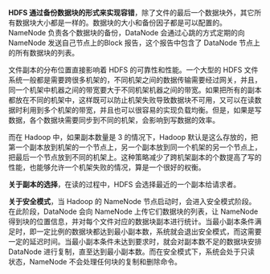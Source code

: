 **HDFS 通过备份数据块的形式来实现容错**，除了文件的最后一个数据块外，其它所有数据块大小都是一样的。数据块的大小和备份因子都是可以配置的。NameNode 负责各个数据块的备份，DataNode 会通过心跳的方式定期的向 NameNode 发送自己节点上的Block 报告，这个报告中包含了 DataNode 节点上的所有数据块的列表。

文件副本的分布位置直接影响着 HDFS 的可靠性和性能。一个大型的 HDFS 文件系统一般都是需要跨很多机架的，不同机架之间的数据传输需要经过网关，并且，同一个机架中机器之间的带宽要大于不同机架机器之间的带宽。如果把所有的副本都放在不同的机架中，这样既可以防止机架失败导致数据块不可用，又可以在读数据时利用到多个机架的带宽，并且也可以很容易的实现负载均衡。但是，如果是写数据，各个数据块需要同步到不同的机架，会影响到写数据的效率。

而在 Hadoop 中，如果副本数量是 3 的情况下，Hadoop 默认是这么存放的，把第一个副本放到机架的一个节点上，另一个副本放到同一个机架的另一个节点上，把最后一个节点放到不同的机架上。这种策略减少了跨机架副本的个数提高了写的性能，也能够允许一个机架失败的情况，算是一个很好的权衡。

**关于副本的选择**，在读的过程中，HDFS 会选择最近的一个副本给请求者。

**关于安全模式**，当 Hadoop 的 NameNode 节点启动时，会进入安全模式阶段。在此阶段，DataNode 会向 NameNode 上传它们数据块的列表，让 NameNode 得到块的位置信息，并对每个文件对应的数据块副本进行统计。当最小副本条件满足时，即一定比例的数据块都达到最小副本数，系统就会退出安全模式，而这需要一定的延迟时间。当最小副本条件未达到要求时，就会对副本数不足的数据块安排 DataNode 进行复制，直至达到最小副本数。而在安全模式下，系统会处于只读状态，NameNode 不会处理任何块的复制和删除命令。

